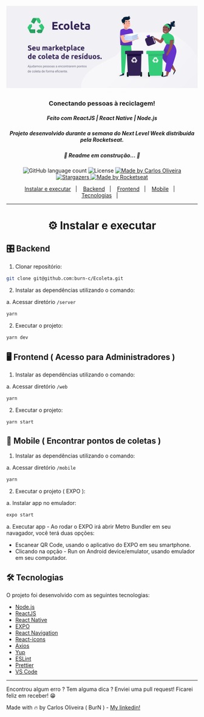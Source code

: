 <h1 align="center">
  <img alt="Ecoleta" title="Ecoleta" src="./utils/ecoleta.png" width="1440px" />
</h1>

<h3 align="center">
Conectando pessoas à reciclagem!
</h3>
<h5 align="center">
  Feito com ReactJS | React Native | Node.js
</h5>
<h5 align="center">
  Projeto desenvolvido durante a semana do <strong>Next Level Week</strong> distribuída pela <strong>Rocketseat</strong>.
</h5>
<h5 align="center"> 
	🚧 Readme em construção... 🚧
</h5>




<p align="center">
  <img alt="GitHub language count" src="https://img.shields.io/github/languages/count/burn-c/goeat-api?color=red">

  <img alt="License" src="https://img.shields.io/badge/licence-MIT-red">
  
   <a href="https://www.linkedin.com/in/carlosoliveiradev/">
    <img alt="Made by Carlos Oliveira" src="https://img.shields.io/badge/made%20by-carlos%20oliveira-red">
  </a>

  <a href="https://github.com/burn-c/goeat-api/stargazers">
    <img alt="Stargazers" src="https://img.shields.io/github/stars/burn-c/Ecoleta?style=social">
  </a>
    <a href="https://rocketseat.com.br">
    <img alt="Made by Rocketseat" src="https://img.shields.io/badge/made%20by-Rocketseat-%237519C1">
  </a>
</p>

<p align="center">
  <a href="#---instalar-e-executar">Instalar e executar</a>&nbsp;&nbsp;&nbsp;|&nbsp;&nbsp;&nbsp;
  <a href="#-backend">Backend</a>&nbsp;&nbsp;&nbsp;|&nbsp;&nbsp;&nbsp;
  <a href="#-frontend--acesso-para-administradores-">Frontend</a>&nbsp;&nbsp;&nbsp;|&nbsp;&nbsp;&nbsp;
  <a href="#-mobile--encontrar-pontos-de-coletas-">Mobile</a>&nbsp;&nbsp;&nbsp;|&nbsp;&nbsp;&nbsp;
  <a href="#-tecnologias">Tecnologias</a>&nbsp;&nbsp;&nbsp;|&nbsp;&nbsp;&nbsp;
</p>

<hr>

<h1 align="center">
  ⚙ Instalar e executar
</h1>


## 🎛 Backend

1. Clonar repositório:

```sh
git clone git@github.com:burn-c/Ecoleta.git
```
2. Instalar as dependências utilizando o comando:

a. Acessar diretório `/server`

```sh
yarn
```

2. Executar o projeto:

```sh
yarn dev
```
## 🖥 Frontend ( Acesso para Administradores )

1. Instalar as dependências utilizando o comando:

a. Acessar diretório `/web`

```sh
yarn
```

2. Executar o projeto:

```sh
yarn start
```

## 📱 Mobile ( Encontrar pontos de coletas )

1. Instalar as dependências utilizando o comando:

a. Acessar diretório `/mobile`

```sh
yarn
```

2. Executar o projeto ( EXPO ):

a. Instalar app no emulador:

```sh
expo start
```
a. Executar app - Ao rodar o EXPO irá abrir Metro Bundler em seu navagador, você terá duas opções:
  - Escanear QR Code, usando o aplicativo do EXPO em seu smartphone.
  - Clicando na opção - Run on Android device/emulator, usando emulador em seu computador.


## 🛠 Tecnologias

O projeto foi desenvolvido com as seguintes tecnologias:

-  [Node.js](https://nodejs.org/)
-  [ReactJS](https://reactjs.org/)
-  [React Native](https://facebook.github.io/react-native/)
-  [EXPO](https://expo.io/)
-  [React Navigation](https://reactnavigation.org/)
-  [React-icons](https://react-icons.netlify.com/)
-  [Axios](https://github.com/axios/axios)
-  [Yup](https://www.npmjs.com/package/yup)
-  [ESLint](https://eslint.org/)
-  [Prettier](https://prettier.io/)
-  [VS Code](https://code.visualstudio.com/)

---

Encontrou algum erro ? Tem alguma dica ? Enviei uma pull request! Ficarei feliz em receber! 😁

Made with 🔥 by Carlos Oliveira ( BurN  ) - [My linkedin!](https://www.linkedin.com/in/carlosoliveiradev/)
